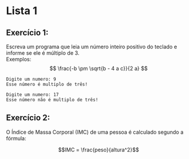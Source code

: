 # Lista 1
## Exercício 1:
Escreva um programa que leia um número inteiro positivo do teclado e informe se ele é múltiplo de 3. <br>
Exemplos:
$$ \frac{-b \pm \sqrt{b - 4 a c}}{2 a} $$
```
Digite um numero: 9
Esse número é multiplo de três!
```
```
Digite um numero: 17
Esse número não é multiplo de três!
```

## Exercício 2:
O Índice de Massa Corporal (IMC) de uma pessoa é calculado segundo a fórmula:
<p align="center">$$IMC = \frac{peso}{altura^2}$$</p>

